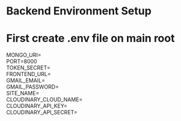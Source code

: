 # Backend Environment Setup

# First create .env file on main root

MONGO_URI=\
PORT=8000\
TOKEN_SECRET=\
FRONTEND_URL=\
GMAIL_EMAIL=\
GMAIL_PASSWORD=\
SITE_NAME=\
CLOUDINARY_CLOUD_NAME=\
CLOUDINARY_API_KEY=\
CLOUDINARY_API_SECRET=
